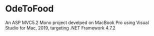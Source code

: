 # OdeToFood
An ASP MVC5.2 Mono project develped on MacBook Pro using Visual Studio for Mac, 2019, targeting .NET Framework 4.7.2
